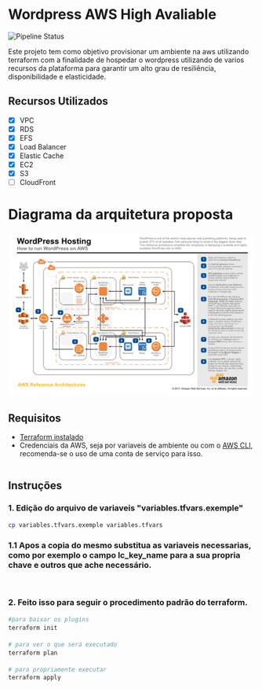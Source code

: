 # Wordpress AWS High Avaliable

![Pipeline Status](https://github.com/juam-sv/wordpress-aws-ha/actions/workflows/terraform.yml/badge.svg) 

Este projeto tem como objetivo provisionar um ambiente na aws utilizando terraform com a finalidade de hospedar o wordpress utilizando de varios recursos da plataforma para garantir um alto grau de resiliência, disponibilidade e elasticidade.

## Recursos Utilizados
- [x] VPC
- [x] RDS
- [x] EFS
- [x] Load Balancer
- [x] Elastic Cache
- [x] EC2
- [x] S3
- [ ] CloudFront

# Diagrama da arquitetura proposta
![alt architecture diagram](./assets/architecture.jpeg)

## Requisitos
- [Terraform instalado](https://developer.hashicorp.com/terraform/tutorials/aws-get-started/install-cli)
- Credenciais da AWS, seja por variaveis de ambiente ou com o [AWS CLI](https://registry.terraform.io/providers/hashicorp/aws/latest/docs), recomenda-se o uso de uma conta de serviço para isso.

```bash

```
## Instruções

### 1. Edição do arquivo de variaveis **"variables.tfvars.exemple"**
```bash
cp variables.tfvars.exemple variables.tfvars
```
### 1.1 Apos a copia do mesmo substitua as variaveis necessarias, como por exemplo o campo **lc_key_name** para a sua propria chave e outros que ache necessário.

<br> 

### 2. Feito isso para seguir o procedimento padrão do terraform.
```bash
#para baixar os plugins
terraform init 

# para ver o que será executado
terraform plan

# para propriamente executar
terraform apply

```